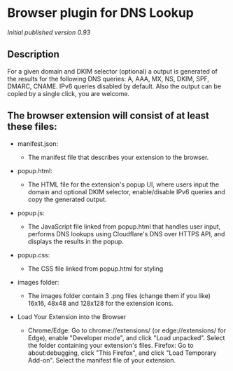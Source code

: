 # Browser plugin for DNS Lookup


_Initial published version 0.93_

## Description

For a given domain and DKIM selector (optional) a output is generated of the results for the following DNS queries: A, AAA, MX, NS, DKIM, SPF, DMARC, CNAME. IPv6 queries disabled by default. Also the output can be copied by a single click, you are welcome.

## The browser extension will consist of at least these files:

- manifest.json: 
  - The manifest file that describes your extension to the browser.

- popup.html: 
  - The HTML file for the extension's popup UI, where users input the domain and optional DKIM selector, enable/disable IPv6 queries and copy the generated output.

- popup.js: 
  - The JavaScript file linked from popup.html that handles user input, performs DNS lookups using Cloudflare's DNS over HTTPS API, and displays the results in the popup.

- popup.css:
  - The CSS file linked from popup.html for styling

- images folder:
  - The images folder contain 3 .png files (change them if you like) 16x16, 48x48 and 128x128 for the extension icons.

- Load Your Extension into the Browser
  - Chrome/Edge: Go to chrome://extensions/ (or edge://extensions/ for Edge), enable "Developer mode", and click "Load unpacked". Select the folder containing your extension's files.
Firefox: Go to about:debugging, click "This Firefox", and click "Load Temporary Add-on". Select the manifest file of your extension.